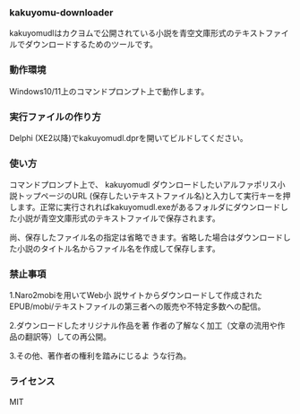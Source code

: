 ### kakuyomu-downloader
kakuyomudlはカクヨムで公開されている小説を青空文庫形式のテキストファイルでダウンロードするためのツールです。

### 動作環境
Windows10/11上のコマンドプロンプト上で動作します。

### 実行ファイルの作り方
Delphi (XE2以降)でkakuyomudl.dprを開いてビルドしてください。

### 使い方
コマンドプロンプト上で、
kakuyomudl ダウンロードしたいアルファポリス小説トップページのURL (保存したいテキストファイル名)と入力して実行キーを押します。正常に実行されればkakuyomudl.exeがあるフォルダにダウンロードした小説が青空文庫形式のテキストファイルで保存されます。

尚、保存したファイル名の指定は省略できます。省略した場合はダウンロードした小説のタイトル名からファイル名を作成して保存します。

### 禁止事項
1.Naro2mobiを用いてWeb小 説サイトからダウンロードして作成された EPUB/mobi/テキストファイルの第三者への販売や不特定多数への配信。 

2.ダウンロードしたオリジナル作品を著 作者の了解なく加工（文章の流用や作品の翻訳等）しての再公開。 

3.その他、著作者の権利を踏みにじるよ うな行為。 


### ライセンス
MIT
